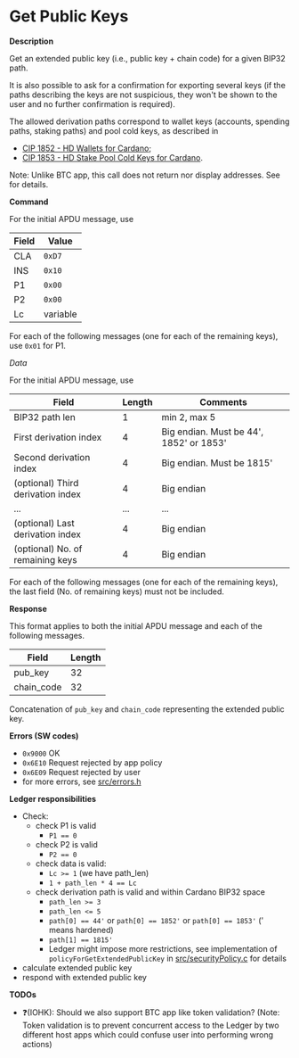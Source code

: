 # Get Public Keys

**Description**

Get an extended public key (i.e., public key + chain code) for a given BIP32 path.

It is also possible to ask for a confirmation for exporting several keys (if the paths describing the keys are not suspicious, they won't be shown to the user and no further confirmation is required).

The allowed derivation paths correspond to wallet keys (accounts, spending paths, staking paths) and pool cold keys, as described in
- [CIP 1852 - HD Wallets for Cardano](https://cips.cardano.org/cips/cip1852/);
- [CIP 1853 - HD Stake Pool Cold Keys for Cardano](https://cips.cardano.org/cips/cip1853/).


Note: Unlike BTC app, this call does not return nor display addresses. See [](ins_derive_address.md) for details.


**Command**

For the initial APDU message, use

| Field | Value    |
| ----- | -------- |
| CLA   | `0xD7`   |
| INS   | `0x10`   |
| P1    | `0x00`   |
| P2    | `0x00`   |
| Lc    | variable |

For each of the following messages (one for each of the remaining keys), use `0x01` for P1.

*Data*

For the initial APDU message, use

| Field                             | Length | Comments                                  |
| --------------------------------- | ------ | ----------------------------------------- |
| BIP32 path len                    | 1      | min 2, max 5                              |
| First derivation index            | 4      | Big endian. Must be 44', 1852' or 1853'   |
| Second derivation index           | 4      | Big endian. Must be 1815'                 |
| (optional) Third derivation index | 4      | Big endian                                |
| ...                               | ...    | ...                                       |
| (optional) Last derivation index  | 4      | Big endian                                |
| (optional) No. of remaining keys  | 4      | Big endian                                |

For each of the following messages (one for each of the remaining keys), the last field (No. of remaining keys) must not be included.

**Response**

This format applies to both the initial APDU message and each of the following messages.

| Field      | Length |
| ---------- | ------ |
| pub_key    | 32     |
| chain_code | 32     |

Concatenation of `pub_key` and `chain_code` representing the extended public key.

**Errors (SW codes)**

- `0x9000` OK
- `0x6E10` Request rejected by app policy
- `0x6E09` Request rejected by user
- for more errors, see [src/errors.h](../src/errors.h)

**Ledger responsibilities**

- Check:
  - check P1 is valid
    - `P1 == 0`
  - check P2 is valid
    - `P2 == 0`
  - check data is valid:
    - `Lc >= 1` (we have path_len)
    - `1 + path_len * 4 == Lc`
  - check derivation path is valid and within Cardano BIP32 space
    - `path_len >= 3`
    - `path_len <= 5`
    - `path[0] == 44'` or `path[0] == 1852'` or `path[0] == 1853'` (' means hardened)
    - `path[1] == 1815'`
    - Ledger might impose more restrictions, see implementation of `policyForGetExtendedPublicKey` in [src/securityPolicy.c](../src/securityPolicy.c) for details
- calculate extended public key
- respond with extended public key

**TODOs**
- ❓(IOHK): Should we also support BTC app like token validation? (Note: Token validation is to prevent concurrent access to the Ledger by two different host apps which could confuse user into performing wrong actions)
